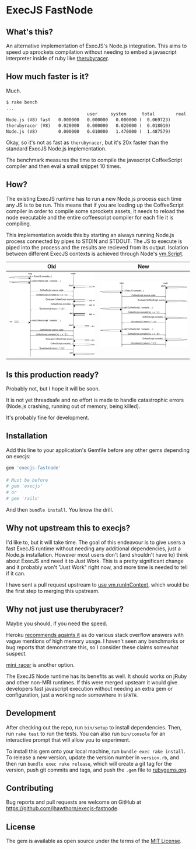 # ExecJS FastNode

## What's this?

An alternative implementation of ExecJS's Node.js integration. This aims to speed up sprockets compilation without needing to embed a javascript interpreter inside of ruby like [therubyracer](cowboyd/therubyracer).

## How much faster is it?

Much.

```
$ rake bench
...
                               user     system      total        real
Node.js (V8) fast   0.000000   0.000000   0.000000 (  0.069723)
therubyracer (V8)   0.020000   0.000000   0.020000 (  0.018010)
Node.js (V8)        0.000000   0.010000   1.470000 (  1.487579)
```

Okay, so it's not as fast as `therubyracer`, but it's 20x faster than the standard ExecJS Node.js implementation.

The benchmark measures the time to compile the javascript CoffeeScript compiler and then eval a small snippet 10 times.

## How?

The existing ExecJS runtime has to run a new Node.js process each time any JS is to be run. This means that if you are loading up the CoffeeScript compiler in order to compile some sprockets assets, it needs to reload the node executable and the entire coffeescript compiler for each file it is compiling.

This implementation avoids this by starting an always running Node.js process connected by pipes to STDIN and STDOUT. The JS to execute is piped into the process and the results are recieved from its output. Isolation between different ExecJS contexts is achieved through Node's [vm.Script](https://nodejs.org/api/vm.html).

| Old | New |
| --- | --- |
| ![](docs/example_old.png) | ![](docs/example_new.png) |

## Is this production ready?

Probably not, but I hope it will be soon.

It is not yet threadsafe and no effort is made to handle catastrophic errors (Node.js crashing, running out of memory, being killed).

It's probably fine for development.

## Installation

Add this line to your application's Gemfile before any other gems depending on execjs:

```ruby
gem 'execjs-fastnode'

# Must be before
# gem 'execjs'
# or
# gem 'rails'
```

And then `bundle install`. You know the drill.

## Why not upstream this to execjs?

I'd like to, but it will take time. The goal of this endeavour is to give users a fast ExecJS runtime without needing any additional dependencies, just a Node.js installation. However most users don't (and shouldn't have to) think about ExecJS and need it to Just Work. This is a pretty significant change and it probably won't "Just Work" right now, and more time is needed to tell if it can.

I have sent a pull request upstream to [use vm.runInContext](https://github.com/rails/execjs/pull/55), which would be the first step to merging this upstream.

## Why not just use therubyracer?

Maybe you should, if you need the speed.

Heroku [recommends againts it](https://devcenter.heroku.com/articles/rails-asset-pipeline#therubyracer) as do various stack overflow answers with vague mentions of high memory usage.
I haven't seen any benchmarks or bug reports that demonstrate this, so I consider these claims somewhat suspect.

[mini_racer](https://github.com/discourse/mini_racer) is another option.

The ExecJS Node runtime has its benefits as well. It should works on jRuby and other non-MRI runtimes.
If this were merged upsteam it would give developers fast javascript execution without needing an extra gem or configuration, just a working `node` somewhere in `$PATH`.

## Development

After checking out the repo, run `bin/setup` to install dependencies. Then, run `rake test` to run the tests. You can also run `bin/console` for an interactive prompt that will allow you to experiment.

To install this gem onto your local machine, run `bundle exec rake install`. To release a new version, update the version number in `version.rb`, and then run `bundle exec rake release`, which will create a git tag for the version, push git commits and tags, and push the `.gem` file to [rubygems.org](https://rubygems.org).

## Contributing

Bug reports and pull requests are welcome on GitHub at https://github.com/jhawthorn/execjs-fastnode.


## License

The gem is available as open source under the terms of the [MIT License](http://opensource.org/licenses/MIT).

